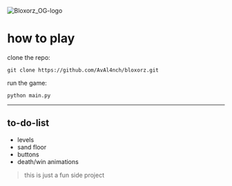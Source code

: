![Bloxorz_OG-logo](https://github.com/AvAl4nch/bloxorz/assets/129538666/db11697a-e8a6-438d-b5ce-f8dc7c1487c0)

# how to play
clone the repo:
```
git clone https://github.com/AvAl4nch/bloxorz.git
```
run the game:
```
python main.py
```
---

## to-do-list
- levels
- sand floor
- buttons
- death/win animations

>this is just a fun side project
